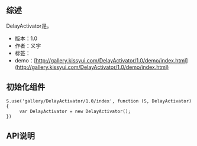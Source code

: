 ## 综述

DelayActivator是。

* 版本：1.0
* 作者：义宇
* 标签：
* demo：[http://gallery.kissyui.com/DelayActivator/1.0/demo/index.html](http://gallery.kissyui.com/DelayActivator/1.0/demo/index.html)

## 初始化组件

    S.use('gallery/DelayActivator/1.0/index', function (S, DelayActivator) {
         var DelayActivator = new DelayActivator();
    })

## API说明
